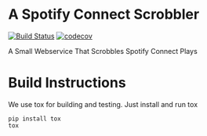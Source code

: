 # A Spotify Connect Scrobbler

[![Build Status](https://travis-ci.org/jeschkies/spotify-connect-scrobbler.svg?branch=master)](https://travis-ci.org/jeschkies/spotify-connect-scrobbler) [![codecov](https://codecov.io/gh/jeschkies/spotify-connect-scrobbler/branch/master/graph/badge.svg)](https://codecov.io/gh/jeschkies/spotify-connect-scrobbler)

A Small Webservice That Scrobbles Spotify Connect Plays

# Build Instructions

We use tox for building and testing. Just install and run tox

  ```
  pip install tox
  tox
  ```
